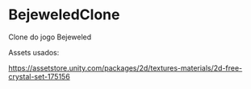 # BejeweledClone

Clone do jogo Bejeweled

Assets usados:

https://assetstore.unity.com/packages/2d/textures-materials/2d-free-crystal-set-175156
